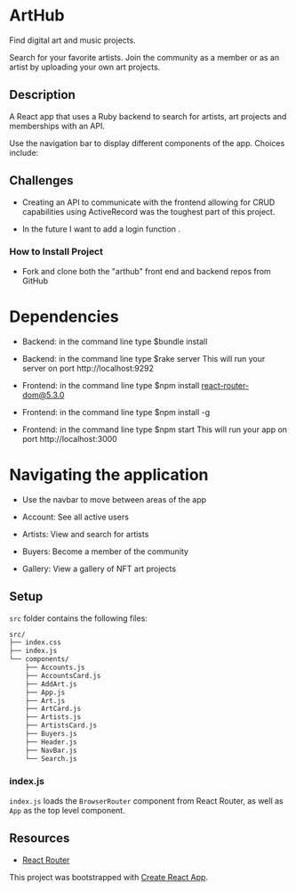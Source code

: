 # ArtHub

Find digital art and music projects. 

Search for your favorite artists. Join the community as a member or as an artist by uploading your own art projects.  

## Description

A React app that uses a Ruby backend to search for artists, art projects and memberships with an API.

Use the navigation bar to display different components of the app. Choices include: 

## Challenges

- Creating an API to communicate with the frontend allowing for CRUD capabilities using ActiveRecord was the toughest part of this project. 

- In the future I want to add a login function .

### How to Install Project

- Fork and clone both the "arthub" front end and backend repos from GitHub
# Dependencies

- Backend: in the command line type $bundle install

- Backend: in the command line type $rake server
This will run your server on port http://localhost:9292

- Frontend: in the command line type $npm install react-router-dom@5.3.0

- Frontend: in the command line type $npm install -g

- Frontend: in the command line type $npm start 
This will run your app on port http://localhost:3000

# Navigating the application
- Use the navbar to move between areas of the app

- Account: See all active users

- Artists: View and search for artists

- Buyers: Become a member of the community

- Gallery: View a gallery of NFT art projects 

## Setup

`src` folder contains the following files:

```txt
src/
├── index.css
├── index.js
└── components/
    ├── Accounts.js
    ├── AccountsCard.js
    ├── AddArt.js
    ├── App.js
    ├── Art.js
    ├── ArtCard.js
    ├── Artists.js
    ├── ArtistsCard.js
    ├── Buyers.js
    ├── Header.js
    ├── NavBar.js
    └── Search.js
```

### index.js

`index.js` loads the `BrowserRouter` component from React Router, as well as `App` as the top level component.

## Resources

- [React Router](https://v5.reactrouter.com/web/guides/quick-start)

This project was bootstrapped with [Create React App](https://github.com/facebook/create-react-app).

[dbdiagram.io]: https://dbdiagram.io/

[postman download]: https://www.postman.com/downloads/

[network tab]: https://developer.chrome.com/docs/devtools/network/
